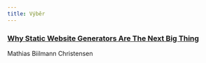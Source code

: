 ```yaml
---
title: Výběr
---
```


### [Why Static Website Generators Are The Next Big Thing](http://www.smashingmagazine.com/2015/11/modern-static-website-generators-next-big-thing/)
Mathias Biilmann Christensen
